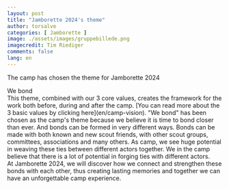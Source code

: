 ```yaml
---
layout: post
title: "Jamborette 2024's theme"
author: torsalve
categories: [ Jamborette ]
image: ./assets/images/gruppebillede.png
imagecredit: Tim Riediger
comments: false
lang: en
---
```


The camp has chosen the theme for Jamborette 2024
<div class="col-md-12 jumbotron display-4 my-1 p-4 text-center mb-4">
     We bond
</div>
This theme, combined with our 3 core values, creates the framework for the work both before, during and after the camp. [You can read more about the 3 basic values by clicking here](en/camp-vision). "We bond" has been chosen as the camp's theme because we believe it is time to bond closer than ever. And bonds can be formed in very different ways. Bonds can be made with both known and new scout friends, with other scout groups, committees, associations and many others. As camp, we see huge potential in weaving these ties between different actors together. We in the camp believe that there is a lot of potential in forging ties with different actors. <br>
At Jamborette 2024, we will discover how we connect and strengthen these bonds with each other, thus creating lasting memories and together we can have an unforgettable camp experience.

